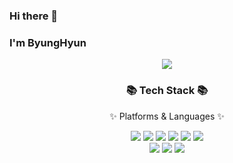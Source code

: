 ### Hi there 👋
### I'm ByungHyun
<div align=center>
    <img src="https://capsule-render.vercel.app/api?type=waving&color=auto&height=200&section=header&text=🐖&fontSize=90" /
</div>
<div align=center>
	<h3>📚 Tech Stack 📚</h3>
	<p>✨ Platforms & Languages ✨</p>
</div>
<div align="center">
	<img src="https://img.shields.io/badge/HTML5-E34F26?style=flat&logo=HTML5&logoColor=white" />
	<img src="https://img.shields.io/badge/CSS3-1572B6?style=flat&logo=CSS3&logoColor=white" />
	<img src="https://img.shields.io/badge/JavaScript-F7DF1E?style=flat&logo=JavaScript&logoColor=white" />
	<img src="https://shields.io/badge/TypeScript-3178C6?logo=TypeScript&logoColor=FFF&style=flat-square" />
	<img src="https://img.shields.io/badge/react-61DAFB?style=flat&logo=react&logoColor=white" />
	<img src="https://img.shields.io/badge/react_native-61DAFB?style=flat&logo=react&logoColor=white" />
	<br/>
	<img src="https://img.shields.io/badge/styled components-DB7093?style=flat&logo=styledcomponents&logoColor=white" />
	<img src="https://img.shields.io/badge/Bootstrap-7952B3?style=flat&logo=Bootstrap&logoColor=white" />
	<img src="https://img.shields.io/badge/.Net-512BD4?style=flat&logo=.Net&logoColor=white"/>
</div>	
<!--
<div align=center>
	<br>
<img src="https://github-readme-stats.vercel.app/api/top-langs/?username=ChoByungHyun&layout=compact">
<img src="https://github-readme-stats.vercel.app/api?username=ChoByungHyun&show_icons=true">
	</div>
<hr/>

## 프로젝트

<hr/>

## Code Space🪐
<div>
	<a href="https://frontendschool5.github.io/final-03-code-space" target="_blank">
	   <img src="https://ifh.cc/g/PBrrON.png" />
	</a>
</div>
개발자들을 위한 커뮤니티 서비스
<br/>
프로젝트 기간 23.06.05~23.06.28
<br/>
레파지토리 - https://github.com/ChoByungHyun/CodeSpace
-->
<!--
**ChoByungHyun/ChoByungHyun** is a ✨ _special_ ✨ repository because its `README.md` (this file) appears on your GitHub profile.

Here are some ideas to get you started:

- 🔭 I’m currently working on ...
- 🌱 I’m currently learning ...
- 👯 I’m looking to collaborate on ...
- 🤔 I’m looking for help with ...
- 💬 Ask me about ...
- 📫 How to reach me: ...
- 😄 Pronouns: ...
- ⚡ Fun fact: ...
-->
